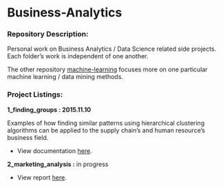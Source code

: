 # Business-Analytics

### Repository Description:

Personal work on Business Analytics / Data Science related side projects. Each folder’s work is independent of one another. 

The other repository [machine-learning](https://github.com/ethen8181/machine-learning) focuses more on one particular machine learning / data mining methods.

### Project Listings:

**1_finding_groups : 2015.11.10** 

Examples of how finding similar patterns using hierarchical clustering algorithms can be applied to the supply chain’s and human resource’s business field.

- View documentation [here](http://ethen8181.github.io/Business-Analytics/1_finding_groups/finding_groups.html).

**2_marketing_analysis :**  in progress

- View report [here](http://ethen8181.github.io/Business-Analytics//Users/ethen/Business-Analytics/2_marketing_analysis/marketing_analysis.html).


